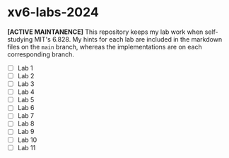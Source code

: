 # xv6-labs-2024
**[ACTIVE MAINTANENCE]** This repository keeps my lab work when self-studying MIT's 6.828. My hints for each lab are included in the markdown files on the `main` branch, whereas the implementations are on each corresponding branch.
- [ ] Lab 1
- [ ] Lab 2
- [ ] Lab 3
- [ ] Lab 4
- [ ] Lab 5
- [ ] Lab 6
- [ ] Lab 7
- [ ] Lab 8
- [ ] Lab 9
- [ ] Lab 10
- [ ] Lab 11
